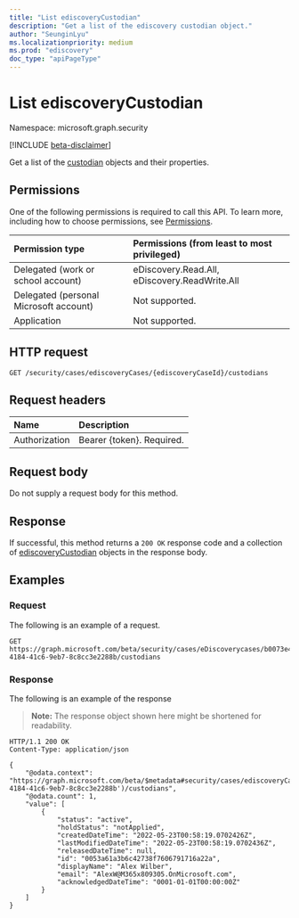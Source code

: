 ```yaml
---
title: "List ediscoveryCustodian"
description: "Get a list of the ediscovery custodian object."
author: "SeunginLyu"
ms.localizationpriority: medium
ms.prod: "ediscovery"
doc_type: "apiPageType"
---
```


# List ediscoveryCustodian
Namespace: microsoft.graph.security

[!INCLUDE [beta-disclaimer](../../includes/beta-disclaimer.md)]

Get a list of the [custodian](../resources/security-ediscoverycustodian.md) objects and their properties.

## Permissions
One of the following permissions is required to call this API. To learn more, including how to choose permissions, see [Permissions](/graph/permissions-reference).

|Permission type|Permissions (from least to most privileged)|
|:---|:---|
|Delegated (work or school account)|eDiscovery.Read.All, eDiscovery.ReadWrite.All|
|Delegated (personal Microsoft account)|Not supported.|
|Application|Not supported.|

## HTTP request

<!-- {
  "blockType": "ignored"
}
-->
``` http
GET /security/cases/ediscoveryCases/{ediscoveryCaseId}/custodians
```

## Request headers
|Name|Description|
|:---|:---|
|Authorization|Bearer {token}. Required.|

## Request body

Do not supply a request body for this method.
## Response

If successful, this method returns a `200 OK` response code and a collection of [ediscoveryCustodian](../resources/security-ediscoverycustodian.md) objects in the response body.

## Examples

### Request
The following is an example of a request.
<!-- {
  "blockType": "request",
  "name": "list_ediscoverycustodian_from_"
}
-->
``` http
GET https://graph.microsoft.com/beta/security/cases/eDiscoverycases/b0073e4e-4184-41c6-9eb7-8c8cc3e2288b/custodians
```

### Response
The following is an example of the response
>**Note:** The response object shown here might be shortened for readability.
<!-- {
  "blockType": "response",
  "truncated": true,
  "@odata.type": "microsoft.graph.security.ediscoveryCustodian"
}
-->
``` http
HTTP/1.1 200 OK
Content-Type: application/json

{
    "@odata.context": "https://graph.microsoft.com/beta/$metadata#security/cases/ediscoveryCases('b0073e4e-4184-41c6-9eb7-8c8cc3e2288b')/custodians",
    "@odata.count": 1,
    "value": [
        {
            "status": "active",
            "holdStatus": "notApplied",
            "createdDateTime": "2022-05-23T00:58:19.0702426Z",
            "lastModifiedDateTime": "2022-05-23T00:58:19.0702436Z",
            "releasedDateTime": null,
            "id": "0053a61a3b6c42738f7606791716a22a",
            "displayName": "Alex Wilber",
            "email": "AlexW@M365x809305.OnMicrosoft.com",
            "acknowledgedDateTime": "0001-01-01T00:00:00Z"
        }
    ]
}
```

